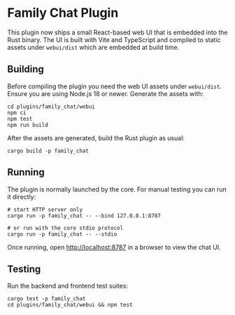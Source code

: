 # Family Chat Plugin

This plugin now ships a small React-based web UI that is embedded into the
Rust binary. The UI is built with Vite and TypeScript and compiled to static
assets under `webui/dist` which are embedded at build time.

## Building

Before compiling the plugin you need the web UI assets under `webui/dist`.
Ensure you are using Node.js 18 or newer. Generate the assets with:

```
cd plugins/family_chat/webui
npm ci
npm test
npm run build
```

After the assets are generated, build the Rust plugin as usual:

```
cargo build -p family_chat
```

## Running

The plugin is normally launched by the core. For manual testing you can run it
directly:

```
# start HTTP server only
cargo run -p family_chat -- --bind 127.0.0.1:8787

# or run with the core stdio protocol
cargo run -p family_chat -- --stdio
```

Once running, open <http://localhost:8787> in a browser to view the chat UI.

## Testing

Run the backend and frontend test suites:

```
cargo test -p family_chat
cd plugins/family_chat/webui && npm test
```
